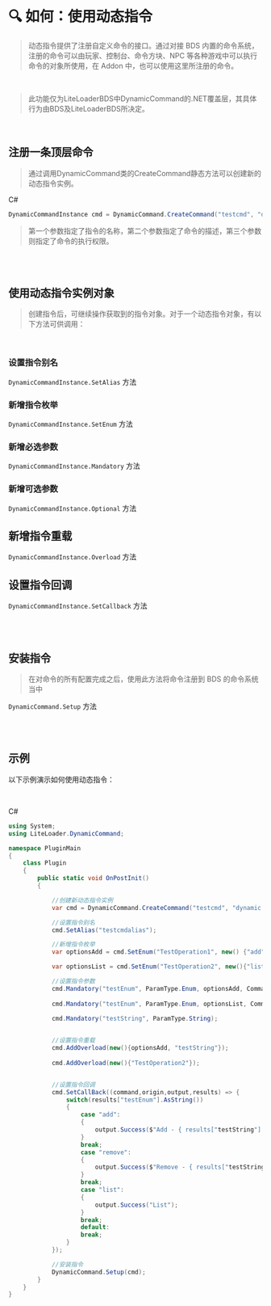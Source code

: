 # 🔍 如何：使用动态指令

>动态指令提供了注册自定义命令的接口。通过对接 BDS 内置的命令系统，注册的命令可以由玩家、控制台、命令方块、NPC 等各种游戏中可以执行命令的对象所使用，在 Addon 中，也可以使用这里所注册的命令。

<br>

>此功能仅为LiteLoaderBDS中DynamicCommand的.NET覆盖层，其具体行为由BDS及LiteLoaderBDS所决定。

<br>

## 注册一条顶层命令

>通过调用DynamicCommand类的CreateCommand静态方法可以创建新的动态指令实例。

C#
```cs
DynamicCommandInstance cmd = DynamicCommand.CreateCommand("testcmd", "dynamic command", CommandPermissionLevel.GameMasters);
```

>第一个参数指定了指令的名称，第二个参数指定了命令的描述，第三个参数则指定了命令的执行权限。

<br>

<br>

## 使用动态指令实例对象

>创建指令后，可继续操作获取到的指令对象。对于一个动态指令对象，有以下方法可供调用：

<br>

### 设置指令别名

`DynamicCommandInstance.SetAlias` 方法

### 新增指令枚举

`DynamicCommandInstance.SetEnum` 方法

### 新增必选参数

`DynamicCommandInstance.Mandatory` 方法

### 新增可选参数

`DynamicCommandInstance.Optional` 方法

## 新增指令重载

`DynamicCommandInstance.Overload` 方法

## 设置指令回调

`DynamicCommandInstance.SetCallback` 方法

<br>

<br>

## 安装指令

>在对命令的所有配置完成之后，使用此方法将命令注册到 BDS 的命令系统当中

`DynamicCommand.Setup` 方法

<br>

<br>

## 示例

以下示例演示如何使用动态指令：

<br>

C#
```cs
using System;
using LiteLoader.DynamicCommand;

namespace PluginMain
{
    class Plugin
    {
        public static void OnPostInit()
        {

            //创建新动态指令实例
            var cmd = DynamicCommand.CreateCommand("testcmd", "dynamic command", CommandPermissionLevel.Any);

            //设置指令别名
            cmd.SetAlias("testcmdalias");

            //新增指令枚举
            var optionsAdd = cmd.SetEnum("TestOperation1", new() {"add", "remove"});

            var optionsList = cmd.SetEnum("TestOperation2", new(){"list"});

            //设置指令参数
            cmd.Mandatory("testEnum", ParamType.Enum, optionsAdd, CommandParameterOption.EnumAutocompleteExpansion);
            
            cmd.Mandatory("testEnum", ParamType.Enum, optionsList, CommandParameterOption.EnumAutocompleteExpansion);
            
            cmd.Mandatory("testString", ParamType.String);


            //设置指令重载
            cmd.AddOverload(new(){optionsAdd, "testString"});
            
            cmd.AddOverload(new(){"TestOperation2"});


            //设置指令回调
            cmd.SetCallBack((command,origin,output,results) => {
                switch(results["testEnum"].AsString())
                {
                    case "add":
                    {
                        output.Success($"Add - { results["testString"].AsString() }");
                    }
                    break;
                    case "remove":
                    {
                        output.Success($"Remove - { results["testString"].AsString() }");
                    }
                    break;
                    case "list":
                    {
                        output.Success("List");
                    }
                    break;
                    default:
                    break;
                }
            });

            //安装指令
            DynamicCommand.Setup(cmd);
        }
    }
}
```



